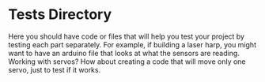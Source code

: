 # Tests Directory
Here you should have code or files that will help you test your project by testing each part separately. For example, if building a laser harp, you might want to have an arduino file that looks at what the sensors are reading. Working with servos? How about creating a code that will move only one servo, just to test if it works.